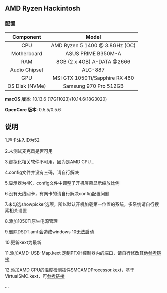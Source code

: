 ## AMD Ryzen Hackintosh 

### 配置

|   Component    |             Model              |
| :------------: | :----------------------------: |
|      CPU       | AMD Ryzen 5 1400 @ 3.8GHz (OC) |
|  Motherboard   |       ASUS PRIME B350M-A       |
|      RAM       |   8GB (2 x 4GB) A-DATA @2666   |
| Audio Chipset  |            ALC-887             |
|      GPU       | MSI GTX 1050Ti/Sapphire RX 460 |
| OS Disk (NVMe) |     Samsung 970 Pro 512GB      |

**macOS 版本**: 10.13.6 (17G11023)/10.14.6(18G3020)

**OpenCore 版本**: 0.5.5/0.5.6

## 说明

1.声卡注入ID为52

2.未测试麦克风是否可用

3.虚拟化相关软件不可用，因为是AMD CPU...

4.config文件并没有三码，请自行解决

5.显示器为4K，config文件中调整了开机屏幕显示缩放比例

6.没有无线网卡，有网卡的请自行解决config配置问题

7.未勾选showpicker选项，所以默认开机加载第一位置的系统，多系统请自行搜索相关设置

8.添加1050Ti原生电源管理

9.删除DSDT.aml 会造成windows 10无法启动

10.更新kext为最新

11.添加AMD-USB-Map.kext 定制PTXH控制器内的端口，请自行修改其他[参考链接](https://github.com/khronokernel/Opencore-Vanilla-Desktop-Guide/blob/master/AMD/AMD-USB-map.md)

12.添加AMD CPU的温度检测插件SMCAMDProcessor.kext，基于VirtualSMC.kext，可[参考链接](https://github.com/trulyspinach/SMCAMDProcessor)

...

